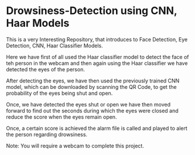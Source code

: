 # Drowsiness-Detection using CNN, Haar Models
This is a very Interesting Repository, that introduces to Face Detection, Eye Detection, CNN, Haar Classifier Models.

Here we have first of all used the Haar classifier model to detect the face of teh person in the webcam and then again using the Haar classifier we have detected the eyes of the person. 

After detecting the eyes, we have then used the previously trained CNN model, which can be downloaded by scanning the QR Code, to get the probability of the eyes being shut and open. 

Once, we have detected the eyes shut or open we have then moved forward to find out the seconds during which the eyes were closed and reduce the score when the eyes remain open. 

Once, a certain score is achieved the alarm file is called and played to alert the person regarding drowsiness. 

Note: You will require a webcam to complete this project. 
